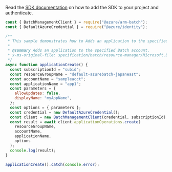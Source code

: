 Read the [SDK documentation](https://github.com/Azure/azure-sdk-for-js/blob/%40azure%2Farm-batch_7.1.1/sdk/batch/arm-batch/README.md) on how to add the SDK to your project and authenticate.

```javascript
const { BatchManagementClient } = require("@azure/arm-batch");
const { DefaultAzureCredential } = require("@azure/identity");

/**
 * This sample demonstrates how to Adds an application to the specified Batch account.
 *
 * @summary Adds an application to the specified Batch account.
 * x-ms-original-file: specification/batch/resource-manager/Microsoft.Batch/stable/2022-01-01/examples/ApplicationCreate.json
 */
async function applicationCreate() {
  const subscriptionId = "subid";
  const resourceGroupName = "default-azurebatch-japaneast";
  const accountName = "sampleacct";
  const applicationName = "app1";
  const parameters = {
    allowUpdates: false,
    displayName: "myAppName",
  };
  const options = { parameters };
  const credential = new DefaultAzureCredential();
  const client = new BatchManagementClient(credential, subscriptionId);
  const result = await client.applicationOperations.create(
    resourceGroupName,
    accountName,
    applicationName,
    options
  );
  console.log(result);
}

applicationCreate().catch(console.error);
```
